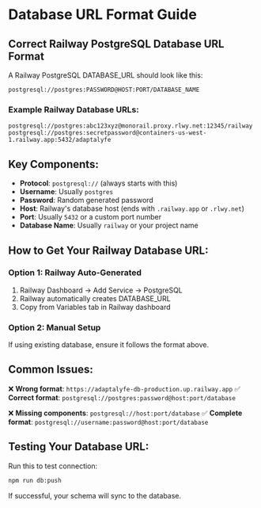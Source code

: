 # Database URL Format Guide

## Correct Railway PostgreSQL Database URL Format

A Railway PostgreSQL DATABASE_URL should look like this:

```
postgresql://postgres:PASSWORD@HOST:PORT/DATABASE_NAME
```

### Example Railway Database URLs:
```
postgresql://postgres:abc123xyz@monorail.proxy.rlwy.net:12345/railway
postgresql://postgres:secretpassword@containers-us-west-1.railway.app:5432/adaptalyfe
```

## Key Components:
- **Protocol**: `postgresql://` (always starts with this)
- **Username**: Usually `postgres`
- **Password**: Random generated password
- **Host**: Railway's database host (ends with `.railway.app` or `.rlwy.net`)
- **Port**: Usually `5432` or a custom port number
- **Database Name**: Usually `railway` or your project name

## How to Get Your Railway Database URL:

### Option 1: Railway Auto-Generated
1. Railway Dashboard → Add Service → PostgreSQL
2. Railway automatically creates DATABASE_URL
3. Copy from Variables tab in Railway dashboard

### Option 2: Manual Setup
If using existing database, ensure it follows the format above.

## Common Issues:
❌ **Wrong format**: `https://adaptalyfe-db-production.up.railway.app`
✅ **Correct format**: `postgresql://postgres:password@host:port/database`

❌ **Missing components**: `postgresql://host:port/database`
✅ **Complete format**: `postgresql://username:password@host:port/database`

## Testing Your Database URL:
Run this to test connection:
```bash
npm run db:push
```

If successful, your schema will sync to the database.